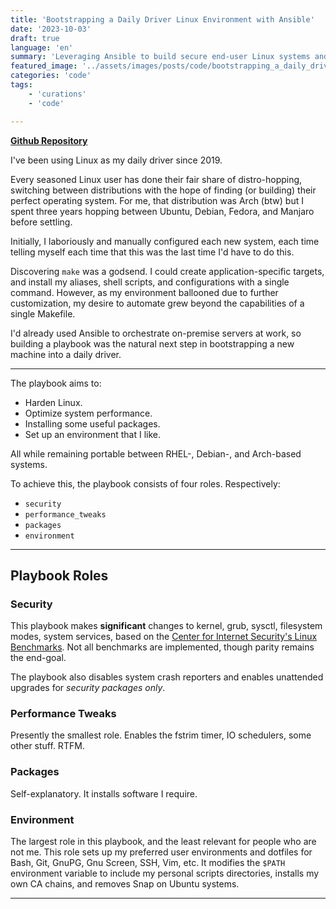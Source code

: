 ```yaml
---
title: 'Bootstrapping a Daily Driver Linux Environment with Ansible'
date: '2023-10-03'
draft: true
language: 'en'
summary: 'Leveraging Ansible to build secure end-user Linux systems and support my distro-hopping habit.'
featured_image: '../assets/images/posts/code/bootstrapping_a_daily_driver_linux_environment_with_ansible.png'
categories: 'code'
tags: 
    - 'curations'
    - 'code'

---
```

[**Github Repository**](https://github.com/caseysparkz/env)

I've been using Linux as my daily driver since 2019.

Every seasoned Linux user has done their fair share of distro-hopping, switching between distributions with the
hope of finding (or building) their perfect operating system. For me, that distribution was Arch (btw) but I
spent three years hopping between Ubuntu, Debian, Fedora, and Manjaro before settling.

Initially, I laboriously and manually configured each new system, each time telling myself each time that this was
the last time I'd have to do this.

Discovering `make` was a godsend. I could create application-specific targets, and install my aliases, shell
scripts, and configurations with a single command. However, as my environment ballooned due to further
customization, my desire to automate grew beyond the capabilities of a single Makefile.

I'd already used Ansible to orchestrate on-premise servers at work, so building a playbook was the natural next
step in bootstrapping a new machine into a daily driver.

---

The playbook aims to:
* Harden Linux.
* Optimize system performance.
* Installing some useful packages.
* Set up an environment that I like.

All while remaining portable between RHEL-, Debian-, and Arch-based systems.

To achieve this, the playbook consists of four roles. Respectively:
* `security`
* `performance_tweaks`
* `packages`
* `environment`

---
## Playbook Roles
### Security
This playbook makes **significant** changes to kernel, grub, sysctl, filesystem modes, system services, based on
the [Center for Internet Security's Linux Benchmarks](https://www.cisecurity.org/benchmark). Not all benchmarks
are implemented, though parity remains the end-goal.

The playbook also disables system crash reporters and enables unattended upgrades for _security packages only_.


### Performance Tweaks
Presently the smallest role. Enables the fstrim timer, IO schedulers, some other stuff. RTFM.


### Packages
Self-explanatory. It installs software I require.


### Environment
The largest role in this playbook, and the least relevant for people who are not me.
This role sets up my preferred user environments and dotfiles for Bash, Git, GnuPG, Gnu Screen, SSH, Vim, etc.
It modifies the `$PATH` environment variable to include my personal scripts directories, installs my own CA
chains, and removes Snap on Ubuntu systems.

---
